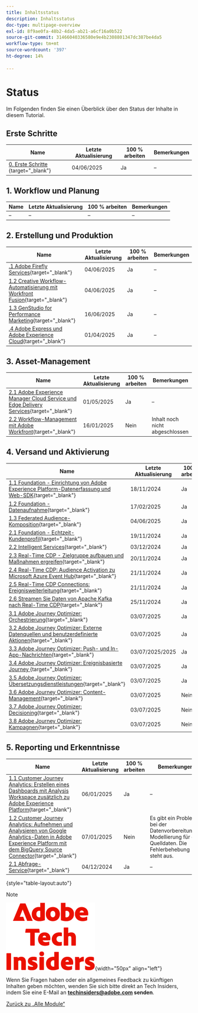 ```yaml
---
title: Inhaltsstatus
description: Inhaltsstatus
doc-type: multipage-overview
exl-id: 8f9ae0fa-48b2-4da5-ab21-a6cf16a0b522
source-git-commit: 31466040336580e9e4b2308801347dc387be4da5
workflow-type: tm+mt
source-wordcount: '397'
ht-degree: 14%

---
```


# Status

Im Folgenden finden Sie einen Überblick über den Status der Inhalte in diesem Tutorial.

## Erste Schritte

| Name | Letzte Aktualisierung | 100 % arbeiten | Bemerkungen          |
| ---------------------- | ------------ | ------------ |------------ |
| [0. Erste Schritte ](./modules/getting-started/gettingstarted/getting-started.md){target="_blank"} | 04/06/2025 | Ja | – |

## &#x200B;1. Workflow und Planung

| Name | Letzte Aktualisierung | 100 % arbeiten | Bemerkungen          |
| ---------------------- | ------------ | ------------ |------------ |
| – | – | – | – |

## &#x200B;2. Erstellung und Produktion

| Name | Letzte Aktualisierung | 100 % arbeiten | Bemerkungen          |
| ---------------------- | ------------ | ------------ |------------ |
| [.1 Adobe Firefly Services](./modules/creation-production/module1.1/firefly-services.md){target="_blank"} | 04/06/2025 | Ja | – |
| [1.2 Creative Workflow-Automatisierung mit Workfront Fusion](./modules/creation-production/module1.2/automation.md){target="_blank"} | 04/06/2025 | Ja | – |
| [1.3 GenStudio for Performance Marketing](./modules/creation-production/module1.3/genstudio.md){target="_blank"} | 16/06/2025 | Ja | – |
| [.4 Adobe Express und Adobe Experience Cloud](./modules/creation-production/module1.4/express.md){target="_blank"} | 01/04/2025 | Ja | – |


## &#x200B;3. Asset-Management

| Name | Letzte Aktualisierung | 100 % arbeiten | Bemerkungen          |
| ---------------------- | ------------ | ------------ |------------ |
| [2.1 Adobe Experience Manager Cloud Service und Edge Delivery Services](./modules/asset-mgmt/module2.1/aemcs.md){target="_blank"} | 01/05/2025 | Ja | – |
| [2.2 Workflow-Management mit Adobe Workfront](./modules/asset-mgmt/module2.2/workfront.md){target="_blank"} | 16/01/2025 | Nein | Inhalt noch nicht abgeschlossen |

## &#x200B;4. Versand und Aktivierung

| Name | Letzte Aktualisierung | 100 % arbeiten | Bemerkungen          |
| ---------------------- | ------------ | ------------ |------------ |
| [1.1 Foundation - Einrichtung von Adobe Experience Platform-Datenerfassung und Web-SDK](./modules/delivery-activation/datacollection/dc1.1/data-ingestion-launch-web-sdk.md){target="_blank"} | 18/11/2024 | Ja | – |
| [1.2 Foundation - Datenaufnahme](./modules/delivery-activation/datacollection/dc1.2/data-ingestion.md){target="_blank"} | 17/02/2025 | Ja | – |
| [1.3 Federated Audience-Komposition](./modules/delivery-activation/datacollection/dc1.3/fac.md){target="_blank"} | 04/06/2025 | Ja | – |
| [2.1 Foundation - Echtzeit-Kundenprofil](./modules/delivery-activation/rtcdp-b2c/rtcdpb2c-1/real-time-customer-profile.md){target="_blank"} | 19/11/2024 | Ja | – |
| [2.2 Intelligent Services](./modules/delivery-activation/rtcdp-b2c/rtcdpb2c-2/intelligent-services.md){target="_blank"} | 03/12/2024 | Ja | – |
| [2.3 Real-Time CDP - Zielgruppe aufbauen und Maßnahmen ergreifen](./modules/delivery-activation/rtcdp-b2c/rtcdpb2c-3/real-time-cdp-build-a-segment-take-action.md){target="_blank"} | 20/11/2024 | Ja | – |
| [2.4 Real-Time CDP: Audience Activation zu Microsoft Azure Event Hub](./modules/delivery-activation/rtcdp-b2c/rtcdpb2c-4/segment-activation-microsoft-azure-eventhub.md){target="_blank"} | 21/11/2024 | Ja | – |
| [2.5 Real-Time CDP Connections: Ereignisweiterleitung](./modules/delivery-activation/rtcdp-b2c/rtcdpb2c-5/aep-data-collection-ssf.md){target="_blank"} | 21/11/2024 | Ja | – |
| [2.6 Streamen Sie Daten von Apache Kafka nach Real-Time CDP](./modules/delivery-activation/rtcdp-b2c/rtcdpb2c-6/aep-apache-kafka.md){target="_blank"} | 25/11/2024 | Ja | – |
| [3.1 Adobe Journey Optimizer: Orchestrierung](./modules/delivery-activation/ajo-b2c/ajob2c-1/journey-orchestration-create-account.md){target="_blank"} | 03/07/2025 | Ja | – |
| [3.2 Adobe Journey Optimizer: Externe Datenquellen und benutzerdefinierte Aktionen](./modules/delivery-activation/ajo-b2c/ajob2c-2/journey-orchestration-external-weather-api-sms.md){target="_blank"} | 03/07/2025 | Ja | – |
| [3.3 Adobe Journey Optimizer: Push- und In-App-Nachrichten](./modules/delivery-activation/ajo-b2c/ajob2c-3/ajopushinapp.md){target="_blank"} | 03/07/2025/2025 | Ja | – |
| [3.4 Adobe Journey Optimizer: Ereignisbasierte Journey ](./modules/delivery-activation/ajo-b2c/ajob2c-4/journeyoptimizer.md){target="_blank"} | 03/07/2025 | Ja | – |
| [3.5 Adobe Journey Optimizer: Übersetzungsdienstleistungen](./modules/delivery-activation/ajo-b2c/ajob2c-5/ajotranslationsvcs.md){target="_blank"} | 03/07/2025 | Ja | – |
| [3.6 Adobe Journey Optimizer: Content-Management](./modules/delivery-activation/ajo-b2c/ajob2c-6/ajocontent.md){target="_blank"} | 03/07/2025 | Nein | Content wird entwickelt |
| [3.7 Adobe Journey Optimizer: Decisioning](./modules/delivery-activation/ajo-b2c/ajob2c-7/ajo-decisioning.md){target="_blank"} | 03/07/2025 | Nein | Content wird entwickelt |
| [3.8 Adobe Journey Optimizer: Kampagnen](./modules/delivery-activation/ajo-b2c/ajob2c-8/ajocampaigns.md){target="_blank"} | 03/07/2025 | Nein | Content wird entwickelt |

## &#x200B;5. Reporting und Erkenntnisse

| Name | Letzte Aktualisierung | 100 % arbeiten | Bemerkungen          |
| ---------------------- | ------------ | ------------ |------------ |
| [1.1 Customer Journey Analytics: Erstellen eines Dashboards mit Analysis Workspace zusätzlich zu Adobe Experience Platform](./modules/reporting-insights/cja-b2c/cjab2c-1/customer-journey-analytics-build-a-dashboard.md){target="_blank"} | 06/01/2025 | Ja | – |
| [1.2 Customer Journey Analytics: Aufnehmen und Analysieren von Google Analytics-Daten in Adobe Experience Platform mit dem BigQuery Source Connector](./modules/reporting-insights/cja-b2c/cjab2c-2/customer-journey-analytics-bigquery-gcp.md){target="_blank"} | 07/01/2025 | Nein | Es gibt ein Problem bei der Datenvorbereitungs-Modellierung für die Quelldaten. Die Fehlerbehebung steht aus. |
| [2.1 Abfrage-Service](./modules/reporting-insights/datadistiller/dd-1/query-service.md){target="_blank"} | 04/12/2024 | Ja | – |

{style="table-layout:auto"}

>[!NOTE]
>
>![Tech Insiders](./assets/images/techinsiders.png){width="50px" align="left"}
>
>Wenn Sie Fragen haben oder ein allgemeines Feedback zu künftigen Inhalten geben möchten, wenden Sie sich bitte direkt an Tech Insiders, indem Sie eine E-Mail an **techinsiders@adobe.com senden**.

[Zurück zu „Alle Module“](./overview.md)
